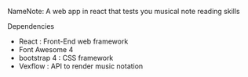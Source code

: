 NameNote:
A web app in react that tests you musical note reading skills

Dependencies

- React : Front-End web framework
- Font Awesome 4
- bootstrap 4 : CSS framework
- Vexflow : API to render music notation
